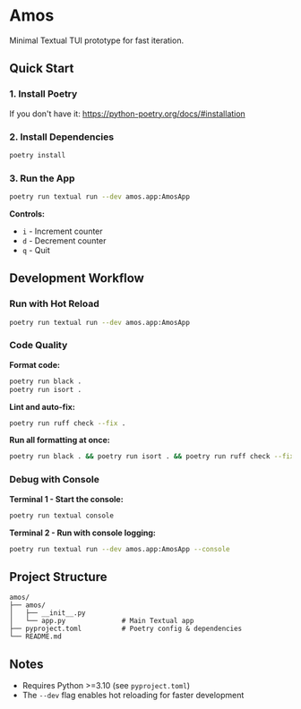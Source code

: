# Amos

Minimal Textual TUI prototype for fast iteration.

## Quick Start

### 1. Install Poetry
If you don't have it: https://python-poetry.org/docs/#installation

### 2. Install Dependencies
```bash
poetry install
```

### 3. Run the App
```bash
poetry run textual run --dev amos.app:AmosApp
```

**Controls:**
- `i` - Increment counter
- `d` - Decrement counter
- `q` - Quit

## Development Workflow

### Run with Hot Reload
```bash
poetry run textual run --dev amos.app:AmosApp
```

### Code Quality

**Format code:**
```bash
poetry run black .
poetry run isort .
```

**Lint and auto-fix:**
```bash
poetry run ruff check --fix .
```

**Run all formatting at once:**
```bash
poetry run black . && poetry run isort . && poetry run ruff check --fix .
```

### Debug with Console

**Terminal 1 - Start the console:**
```bash
poetry run textual console
```

**Terminal 2 - Run with console logging:**
```bash
poetry run textual run --dev amos.app:AmosApp --console
```

## Project Structure

```
amos/
├── amos/
│   ├── __init__.py
│   └── app.py              # Main Textual app
├── pyproject.toml          # Poetry config & dependencies
└── README.md
```

## Notes

- Requires Python >=3.10 (see `pyproject.toml`)
- The `--dev` flag enables hot reloading for faster development
